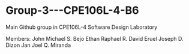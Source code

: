 # Group-3---CPE106L-4-B6
Main Github group in CPE106L-4 Software Design Laboratory

Members:
John Michael S. Bejo
Ethan Raphael R. David
Eruel Joseph D. Dizon
Jan Joel Q. Miranda

